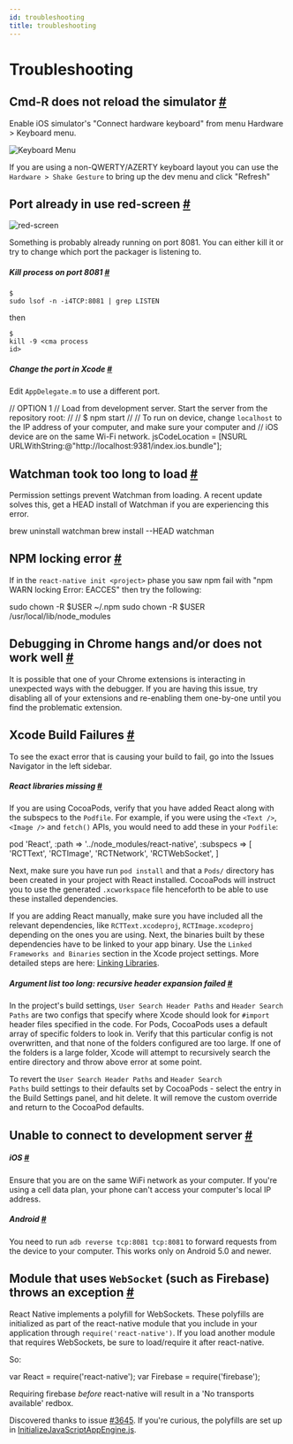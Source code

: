 ```yaml
---
id: troubleshooting
title: troubleshooting
---
```

<a id="content"></a><h1>Troubleshooting</h1><div><h2><a class="anchor" name="cmd-r-does-not-reload-the-simulator"></a>Cmd-R does not reload the simulator <a class="hash-link" href="#cmd-r-does-not-reload-the-simulator">#</a></h2><p>Enable iOS simulator's "Connect hardware keyboard" from menu Hardware &gt; Keyboard menu.</p><p><img src="https://cloud.githubusercontent.com/assets/1388454/6863127/03837824-d409-11e4-9251-e05bd31d978f.png" alt="Keyboard Menu"></p><p>If you are using a non-QWERTY/AZERTY keyboard layout you can use the <code>Hardware &gt; Shake Gesture</code> to bring up the dev menu and click "Refresh"</p><h2><a class="anchor" name="port-already-in-use-red-screen"></a>Port already in use red-screen <a class="hash-link" href="#port-already-in-use-red-screen">#</a></h2><p><img src="https://cloud.githubusercontent.com/assets/602176/6857442/63fd4f0a-d3cc-11e4-871f-875b0c784611.png" alt="red-screen"></p><p>Something is probably already running on port 8081. You can either kill it or try to change which port the packager is listening to.</p><h5><a class="anchor" name="kill-process-on-port-8081"></a>Kill process on port 8081 <a class="hash-link" href="#kill-process-on-port-8081">#</a></h5><p><code>$ sudo lsof -n -i4TCP:8081 | grep LISTEN</code></p><p>then</p><p><code>$ kill -9 &lt;cma process id&gt;</code></p><h5><a class="anchor" name="change-the-port-in-xcode"></a>Change the port in Xcode <a class="hash-link" href="#change-the-port-in-xcode">#</a></h5><p>Edit <code>AppDelegate.m</code> to use a different port.</p><div class="prism language-javascript"> <span class="token comment" spellcheck="true"> // OPTION 1
</span> <span class="token comment" spellcheck="true"> // Load from development server. Start the server from the repository root:
</span> <span class="token comment" spellcheck="true"> //
</span> <span class="token comment" spellcheck="true"> // $ npm start
</span> <span class="token comment" spellcheck="true"> //
</span> <span class="token comment" spellcheck="true"> // To run on device, change `localhost` to the IP address of your computer, and make sure your computer and
</span> <span class="token comment" spellcheck="true"> // iOS device are on the same Wi-Fi network.
</span>  jsCodeLocation <span class="token operator">=</span> <span class="token punctuation">[</span>NSURL URLWithString<span class="token punctuation">:</span>@<span class="token string">"http://localhost:9381/index.ios.bundle"</span><span class="token punctuation">]</span><span class="token punctuation">;</span></div><h2><a class="anchor" name="watchman-took-too-long-to-load"></a>Watchman took too long to load <a class="hash-link" href="#watchman-took-too-long-to-load">#</a></h2><p>Permission settings prevent Watchman from loading. A recent update solves this, get a HEAD install of Watchman if you are experiencing this error.</p><div class="prism language-javascript">brew uninstall watchman
brew install <span class="token operator">--</span>HEAD watchman</div><h2><a class="anchor" name="npm-locking-error"></a>NPM locking error <a class="hash-link" href="#npm-locking-error">#</a></h2><p>If in the <code>react-native init &lt;project&gt;</code> phase you saw npm fail with "npm WARN locking Error: EACCES" then try the following:</p><div class="prism language-javascript">sudo chown <span class="token operator">-</span>R $USER <span class="token operator">~</span><span class="token operator">/</span><span class="token punctuation">.</span>npm
sudo chown <span class="token operator">-</span>R $USER <span class="token operator">/</span>usr<span class="token operator">/</span>local<span class="token operator">/</span>lib<span class="token operator">/</span>node_modules</div><h2><a class="anchor" name="debugging-in-chrome-hangs-and-or-does-not-work-well"></a>Debugging in Chrome hangs and/or does not work well <a class="hash-link" href="#debugging-in-chrome-hangs-and-or-does-not-work-well">#</a></h2><p>It is possible that one of your Chrome extensions is interacting in unexpected ways with the debugger. If you are having this issue, try disabling all of your extensions and re-enabling them one-by-one until you find the problematic extension.</p><h2><a class="anchor" name="xcode-build-failures"></a>Xcode Build Failures <a class="hash-link" href="#xcode-build-failures">#</a></h2><p>To see the exact error that is causing your build to fail, go into the Issues Navigator in the left sidebar.</p><h5><a class="anchor" name="react-libraries-missing"></a>React libraries missing <a class="hash-link" href="#react-libraries-missing">#</a></h5><p>If you are using CocoaPods, verify that you have added React along with the subspecs to the <code>Podfile</code>. For example, if you were using the <code>&lt;Text /&gt;</code>, <code>&lt;Image /&gt;</code> and <code>fetch()</code> APIs, you would need to add these in your <code>Podfile</code>:</p><div class="prism language-javascript">pod <span class="token string">'React'</span><span class="token punctuation">,</span> <span class="token punctuation">:</span>path <span class="token operator">=</span><span class="token operator">&gt;</span> <span class="token string">'../node_modules/react-native'</span><span class="token punctuation">,</span> <span class="token punctuation">:</span>subspecs <span class="token operator">=</span><span class="token operator">&gt;</span> <span class="token punctuation">[</span>
  <span class="token string">'RCTText'</span><span class="token punctuation">,</span>
  <span class="token string">'RCTImage'</span><span class="token punctuation">,</span>
  <span class="token string">'RCTNetwork'</span><span class="token punctuation">,</span>
  <span class="token string">'RCTWebSocket'</span><span class="token punctuation">,</span>
<span class="token punctuation">]</span></div><p>Next, make sure you have run <code>pod install</code> and that a <code>Pods/</code> directory has been created in your project with React installed. CocoaPods will instruct you to use the generated <code>.xcworkspace</code> file henceforth to be able to use these installed dependencies.</p><p>If you are adding React manually, make sure you have included all the relevant dependencies, like <code>RCTText.xcodeproj</code>, <code>RCTImage.xcodeproj</code> depending on the ones you are using. Next, the binaries built by these dependencies have to be linked to your app binary. Use the <code>Linked Frameworks and Binaries</code> section in the Xcode project settings. More detailed steps are here: <a href="docs/linking-libraries-ios.html#content" target="_blank">Linking Libraries</a>.</p><h5><a class="anchor" name="argument-list-too-long-recursive-header-expansion-failed"></a>Argument list too long: recursive header expansion failed <a class="hash-link" href="#argument-list-too-long-recursive-header-expansion-failed">#</a></h5><p>In the project's build settings, <code>User Search Header Paths</code> and <code>Header Search Paths</code> are two configs that specify where Xcode should look for <code>#import</code> header files specified in the code. For Pods, CocoaPods uses a default array of specific folders to look in. Verify that this particular config is not overwritten, and that none of the folders configured are too large. If one of the folders is a large folder, Xcode will attempt to recursively search the entire directory and throw above error at some point.</p><p>To revert the <code>User Search Header Paths</code> and <code>Header Search Paths</code> build settings to their defaults set by CocoaPods - select the entry in the Build Settings panel, and hit delete. It will remove the custom override and return to the CocoaPod defaults.</p><h2><a class="anchor" name="unable-to-connect-to-development-server"></a>Unable to connect to development server <a class="hash-link" href="#unable-to-connect-to-development-server">#</a></h2><h5><a class="anchor" name="ios"></a>iOS <a class="hash-link" href="#ios">#</a></h5><p>Ensure that you are on the same WiFi network as your computer. If you're using a cell data plan, your phone can't access your computer's local IP address.</p><h5><a class="anchor" name="android"></a>Android <a class="hash-link" href="#android">#</a></h5><p>You need to run <code>adb reverse tcp:8081 tcp:8081</code> to forward requests from the device to your computer. This works only on Android 5.0 and newer.</p><h2><a class="anchor" name="module-that-uses-websocket-such-as-firebase-throws-an-exception"></a>Module that uses <code>WebSocket</code> (such as Firebase) throws an exception <a class="hash-link" href="#module-that-uses-websocket-such-as-firebase-throws-an-exception">#</a></h2><p>React Native implements a polyfill for WebSockets. These polyfills are initialized as part of the react-native module that you include in your application through <code>require('react-native')</code>. If you load another module that requires WebSockets, be sure to load/require it after react-native.</p><p>So:</p><div class="prism language-javascript"><span class="token keyword">var</span> React <span class="token operator">=</span> <span class="token function">require<span class="token punctuation">(</span></span><span class="token string">'react-native'</span><span class="token punctuation">)</span><span class="token punctuation">;</span>
<span class="token keyword">var</span> Firebase <span class="token operator">=</span> <span class="token function">require<span class="token punctuation">(</span></span><span class="token string">'firebase'</span><span class="token punctuation">)</span><span class="token punctuation">;</span></div><p>Requiring firebase <em>before</em> react-native will result in a 'No transports available' redbox.</p><p>Discovered thanks to issue <a href="https://github.com/facebook/react-native/issues/3645" target="_blank">#3645</a>. If you're curious, the polyfills are set up in <a href="https://github.com/facebook/react-native/blob/master/Libraries/JavaScriptAppEngine/Initialization/InitializeJavaScriptAppEngine.js" target="_blank">InitializeJavaScriptAppEngine.js</a>.</p></div><div class="docs-prevnext"></div>